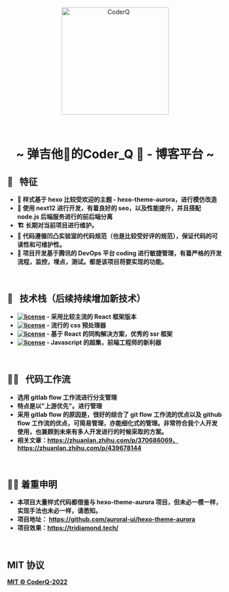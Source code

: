 <br>
<p align="center">
<a href="https://sli.dev" target="_blank">
<img src="https://static01.imgkr.com/temp/bfc1e4e2d4b24ec588ba58a4a1ba5bf3.png" alt="CoderQ" height="250" width="250"/>
</a>
</p>

<br/>

 <h1 align="center"> ~ 弹吉他🎸的Coder_Q 🤖 - 博客平台 ~</h1>

## 🗿 &nbsp; <b>特征<b/>

- 💈 样式基于 hexo 比较受欢迎的主题 - hexo-theme-aurora，进行模仿改造
- 🦋 使用 next12 进行开发，有着良好的 seo，以及性能提升，并且搭配 node.js 后端服务进行的前后端分离
- 🏗 长期对当前项目进行维护。
- 🔩 代码遵循凹凸实验室的代码规范（也是比较受好评的规范），保证代码的可读性和可维护性。
- 🔭 项目开发基于腾讯的 DevOps 平台 coding 进行敏捷管理，有着严格的开发流程，监控，埋点，测试。都是该项目将要实现的功能。

<br/>

## 🧬 &nbsp; <b>技术栈（后续持续增加新技术）</b>

- [![license](https://img.shields.io/badge/React-17.0.2-blue?logo=React)](LICENSE) - 采用比较主流的 React 框架版本
- [![license](https://img.shields.io/badge/Less-17.0.2-blue?logo=Less)](LICENSE) - 流行的 css 预处理器
- [![license](https://img.shields.io/badge/Next.js-12.0.10-white?logo=Next.js)](LICENSE) - 基于 React 的同构解决方案，优秀的 ssr 框架
- [![license](https://img.shields.io/badge/Typescript-4.5.5-gray?logo=Typescript)](LICENSE) - Javascript 的超集，前端工程师的新利器

<br/>

## 👮‍♀️ &nbsp; <b>代码工作流</b>

- 选用 gitlab flow 工作流进行分支管理
- 特点是以"上游优先"。进行管理
- 采用 gitlab flow 的原因是，很好的综合了 git flow 工作流的优点以及 github flow 工作流的优点，可简易管理，亦能细化式的管理。非常符合我个人开发使用，也兼顾到未来有多人开发进行的时候采取的方案。
- 相关文章：https://zhuanlan.zhihu.com/p/370686069、https://zhuanlan.zhihu.com/p/439678144

<br/>

## 🙋‍♂️ 着重申明

- 本项目大量样式代码都借鉴与 hexo-theme-aurora 项目，但未必一模一样，实现手法也未必一样，请悉知。
- 项目地址： https://github.com/auroral-ui/hexo-theme-aurora
- 项目效果：https://tridiamond.tech/

<br/>

## MIT 协议

[MIT © CoderQ-2022](./LICENSE)
